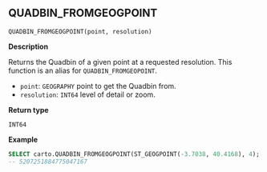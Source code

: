 ## QUADBIN_FROMGEOGPOINT

```sql:signature
QUADBIN_FROMGEOGPOINT(point, resolution)
```

**Description**

Returns the Quadbin of a given point at a requested resolution. This function is an alias for `QUADBIN_FROMGEOPOINT`.

* `point`: `GEOGRAPHY` point to get the Quadbin from.
* `resolution`: `INT64` level of detail or zoom.

**Return type**

`INT64`

**Example**

```sql
SELECT carto.QUADBIN_FROMGEOGPOINT(ST_GEOGPOINT(-3.7038, 40.4168), 4);
-- 5207251884775047167
```
